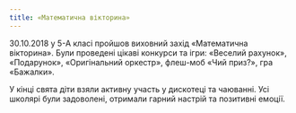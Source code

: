 ```yaml
---
title: «Математична вікторина»
---
```


30.10.2018 у 5-А класі пройшов виховний захід «Математична вікторина». Були проведені цікаві конкурси та ігри: «Веселий рахунок», «Подарунок», «Оригінальний оркестр», флеш-моб «Чий приз?», гра «Бажалки».

У кінці свята діти взяли активну участь у дискотеці та чаюванні. Усі школярі були задоволені, отримали гарний настрій та позитивні емоції.

<slideshow id="_/72157697182976270" />
